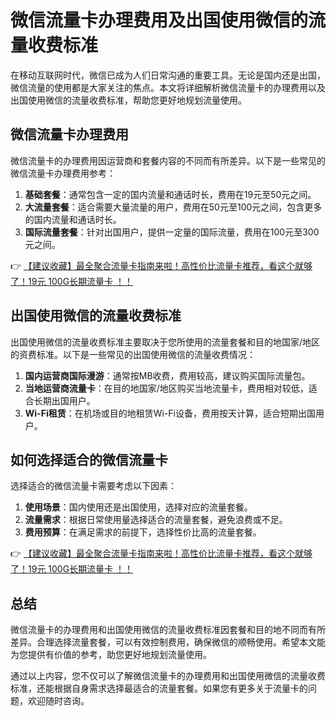 # 微信流量卡办理费用及出国使用微信的流量收费标准

在移动互联网时代，微信已成为人们日常沟通的重要工具。无论是国内还是出国，微信流量的使用都是大家关注的焦点。本文将详细解析微信流量卡的办理费用以及出国使用微信的流量收费标准，帮助您更好地规划流量使用。

## 微信流量卡办理费用

微信流量卡的办理费用因运营商和套餐内容的不同而有所差异。以下是一些常见的微信流量卡办理费用参考：

1. **基础套餐**：通常包含一定的国内流量和通话时长，费用在19元至50元之间。
2. **大流量套餐**：适合需要大量流量的用户，费用在50元至100元之间，包含更多的国内流量和通话时长。
3. **国际流量套餐**：针对出国用户，提供一定量的国际流量，费用在100元至300元之间。

👉 [【建议收藏】最全聚合流量卡指南来啦！高性价比流量卡推荐，看这个就够了！19元 100G长期流量卡 ！！](https://bit.ly/Liuliangka)

## 出国使用微信的流量收费标准

出国使用微信的流量收费标准主要取决于您所使用的流量套餐和目的地国家/地区的资费标准。以下是一些常见的出国使用微信的流量收费情况：

1. **国内运营商国际漫游**：通常按MB收费，费用较高，建议购买国际流量包。
2. **当地运营商流量卡**：在目的地国家/地区购买当地流量卡，费用相对较低，适合长期出国用户。
3. **Wi-Fi租赁**：在机场或目的地租赁Wi-Fi设备，费用按天计算，适合短期出国用户。

## 如何选择适合的微信流量卡

选择适合的微信流量卡需要考虑以下因素：

1. **使用场景**：国内使用还是出国使用，选择对应的流量套餐。
2. **流量需求**：根据日常使用量选择适合的流量套餐，避免浪费或不足。
3. **费用预算**：在满足需求的前提下，选择性价比高的流量套餐。

👉 [【建议收藏】最全聚合流量卡指南来啦！高性价比流量卡推荐，看这个就够了！19元 100G长期流量卡 ！！](https://bit.ly/Liuliangka)

## 总结

微信流量卡的办理费用和出国使用微信的流量收费标准因套餐和目的地不同而有所差异。合理选择流量套餐，可以有效控制费用，确保微信的顺畅使用。希望本文能为您提供有价值的参考，助您更好地规划流量使用。

通过以上内容，您不仅可以了解微信流量卡的办理费用和出国使用微信的流量收费标准，还能根据自身需求选择最适合的流量套餐。如果您有更多关于流量卡的问题，欢迎随时咨询。